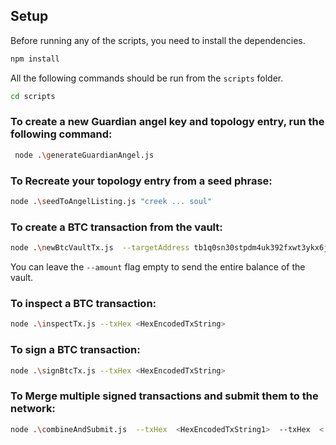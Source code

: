 ## Setup 
Before running any of the scripts, you need to install the dependencies. 
```bash
npm install
```

All the following commands should be run from the `scripts` folder.
```bash
cd scripts
```

### To create a new Guardian angel key and topology entry, run the following command: 
```bash
 node .\generateGuardianAngel.js
```

### To Recreate your topology entry from a seed phrase: 

```bash 
node .\seedToAngelListing.js "creek ... soul"
```

### To create a BTC transaction from the vault: 

```bash
node .\newBtcVaultTx.js  --targetAddress tb1q0sn30stpdm4uk392fxwt3ykx6jedwq3207wq8v  --amount 0.01
```

You can leave the `--amount` flag empty to send the entire balance of the vault.

### To inspect a BTC transaction: 

```bash
node .\inspectTx.js --txHex <HexEncodedTxString>
```

### To sign a BTC transaction: 

```bash
node .\signBtcTx.js --txHex <HexEncodedTxString>
```

### To Merge multiple signed transactions and submit them to the network: 

```bash
node .\combineAndSubmit.js  --txHex  <HexEncodedTxString1>  --txHex  <|HexEncodedTxString2>  --txHex  <|HexEncodedTxString3> 
```

